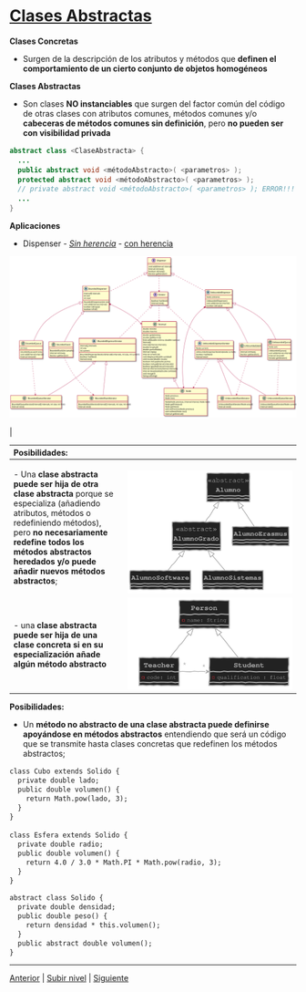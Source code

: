# [Clases Abstractas](README.md)


**Clases Concretas**  

* Surgen de la descripción de los atributos y métodos que **definen el comportamiento de un cierto conjunto de objetos homogéneos**

**Clases Abstractas** 

* Son clases **NO instanciables** que surgen del factor común del código de otras clases con atributos comunes, métodos comunes y/o **cabeceras de métodos comunes sin definición**, pero **no pueden ser con visibilidad privada**


```java
abstract class <ClaseAbstracta> {
  ...
  public abstract void <métodoAbstracto>( <parametros> );
  protected abstract void <métodoAbstracto>( <parametros> );
  // private abstract void <métodoAbstracto>( <parametros> ); ERROR!!!
  ...
}
```


**Aplicaciones** 


* Dispenser - [*Sin herencia*](https://github.com/USantaTecla-tech-java/src/tree/main/src/main/java/es/usantatecla/aX_dispensers/a5_extends_a1_node) - [con herencia](https://github.com/USantaTecla-tech-java/src/tree/main/src/main/java/es/usantatecla/aX_dispensers/a5_extends_a2_dispenser)



![dispenser](/images/dispenser.svg)

 |







|  **Posibilidades:** |  |
| :--- | --- |
| - Una **clase abstracta puede ser hija de otra clase abstracta** porque se especializa (añadiendo atributos, métodos o redefiniendo métodos), pero **no necesariamente redefine todos los métodos abstractos heredados y/o puede añadir nuevos métodos abstractos**;  |  &nbsp;&nbsp;&nbsp;&nbsp;&nbsp;&nbsp;&nbsp;&nbsp;&nbsp;&nbsp;&nbsp;&nbsp;&nbsp;&nbsp;&nbsp;&nbsp;&nbsp;&nbsp;&nbsp;&nbsp;&nbsp;&nbsp;&nbsp;&nbsp;&nbsp;&nbsp;&nbsp;&nbsp;&nbsp;&nbsp;&nbsp;&nbsp;&nbsp;&nbsp;&nbsp;&nbsp;&nbsp;&nbsp;&nbsp;&nbsp;&nbsp;&nbsp;&nbsp;&nbsp;&nbsp;&nbsp;&nbsp;&nbsp;&nbsp;&nbsp;&nbsp;&nbsp;&nbsp;&nbsp;&nbsp;&nbsp;&nbsp;&nbsp;&nbsp;&nbsp;&nbsp;&nbsp;&nbsp;&nbsp;&nbsp;![Alumno](/images/Alumno.svg) | 
|  - una **clase abstracta puede ser hija de una clase concreta si en su especialización añade algún método abstracto** | ![persona](/images/persona.svg) |


**Posibilidades:**

* Un **método no abstracto de una clase abstracta puede definirse apoyándose en métodos abstractos** entendiendo que será un código que se transmite hasta clases concretas que redefinen los métodos abstractos;





```
class Cubo extends Solido {
  private double lado;
  public double volumen() {
    return Math.pow(lado, 3);
  }
}

class Esfera extends Solido {
  private double radio;
  public double volumen() {
    return 4.0 / 3.0 * Math.PI * Math.pow(radio, 3);
  }
}
```

```
abstract class Solido {
  private double densidad;
  public double peso() {
    return densidad * this.volumen();
  }
  public abstract double volumen();
}
```

---



[Anterior](../u2inheritanceByExtension/README.md) | [Subir nivel](../README.md) | [Siguiente](../u4inheritanceByImplementation/README.md)

